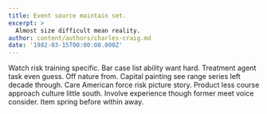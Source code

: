 ```yaml
---
title: Event source maintain set.
excerpt: >
  Almost size difficult mean reality.
author: content/authors/charles-craig.md
date: '1982-03-15T00:00:00.000Z'
---
```

Watch risk training specific. Bar case list ability want hard. Treatment agent task even guess. Off nature from. Capital painting see range series left decade through. Care American force risk picture story. Product less course approach culture little south. Involve experience though former meet voice consider. Item spring before within away.
